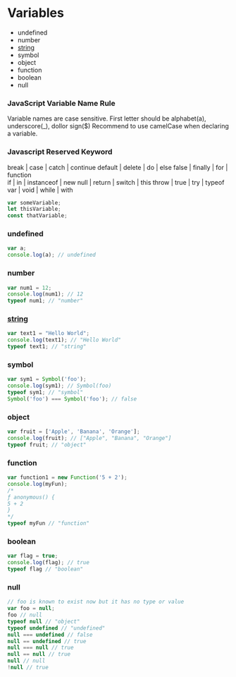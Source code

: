 # Variables
* undefined
* number
* [string](#string)
* symbol
* object
* function
* boolean
* null

### JavaScript Variable Name Rule
Variable names are case sensitive.
First letter should be alphabet(a), underscore(_), dollor sign($)
Recommend to use camelCase when declaring a variable.

### Javascript Reserved Keyword
break | case  | catch | continue
default | delete  | do  | else
false | finally | for | function  
if  | in  | instanceof  | new
null  | return  | switch  | this
throw | true  | try | typeof
var | void  | while | with

```javascript
var someVariable;
let thisVariable;
const thatVariable;
```

### undefined
```javascript
var a;
console.log(a); // undefined
```

### number
```javascript
var num1 = 12;
console.log(num1); // 12
typeof num1; // "number"
```

### [string](/variables/string.md)
```javascript
var text1 = "Hello World";
console.log(text1); // "Hello World"
typeof text1; // "string"
```

### symbol
```javascript
var sym1 = Symbol('foo');
console.log(sym1); // Symbol(foo)
typeof sym1; // "symbol"
Symbol('foo') === Symbol('foo'); // false
```

### object
```javascript
var fruit = ['Apple', 'Banana', 'Orange'];
console.log(fruit); // ["Apple", "Banana", "Orange"]
typeof fruit; // "object"
```

### function
```javascript
var function1 = new Function('5 + 2');
console.log(myFun);
/*
ƒ anonymous() {
5 + 2
}
*/
typeof myFun // "function"
```

### boolean
```javascript
var flag = true;
console.log(flag); // true
typeof flag // "boolean"
```

### null
```javascript
// foo is known to exist now but it has no type or value
var foo = null;
foo // null
typeof null // "object"
typeof undefined // "undefined"
null === undefined // false
null == undefined // true
null === null // true
null == null // true
null // null
!null // true
```

